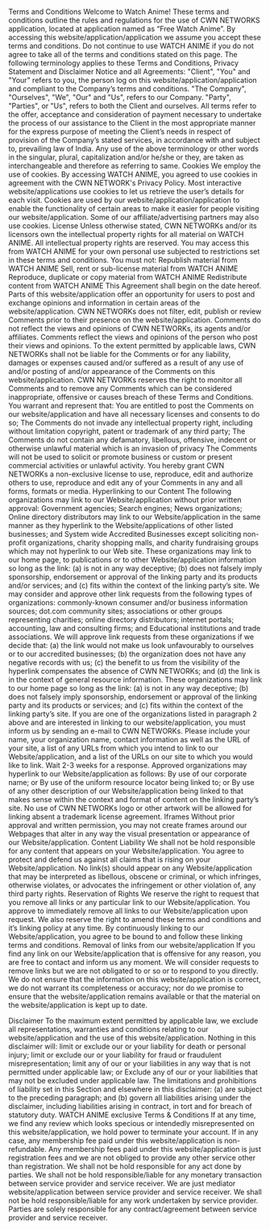 Terms and Conditions
Welcome to Watch Anime!
These terms and conditions outline the rules and regulations for the use of CWN NETWORKS application, located at application named as “Free Watch Anime”.
By accessing this website/application/application we assume you accept these terms and conditions. Do not continue to use WATCH ANIME if you do not agree to take all of the terms and conditions stated on this page.
The following terminology applies to these Terms and Conditions, Privacy Statement and Disclaimer Notice and all Agreements: "Client", "You" and "Your" refers to you, the person log on this website/application/application and compliant to the Company’s terms and conditions. "The Company", "Ourselves", "We", "Our" and "Us", refers to our Company. "Party", "Parties", or "Us", refers to both the Client and ourselves. All terms refer to the offer, acceptance and consideration of payment necessary to undertake the process of our assistance to the Client in the most appropriate manner for the express purpose of meeting the Client’s needs in respect of provision of the Company’s stated services, in accordance with and subject to, prevailing law of India. Any use of the above terminology or other words in the singular, plural, capitalization and/or he/she or they, are taken as interchangeable and therefore as referring to same.
Cookies
We employ the use of cookies. By accessing WATCH ANIME, you agreed to use cookies in agreement with the CWN NETWORK's Privacy Policy.
Most interactive website/applications use cookies to let us retrieve the user’s details for each visit. Cookies are used by our website/application/application to enable the functionality of certain areas to make it easier for people visiting our website/application. Some of our affiliate/advertising partners may also use cookies.
License
Unless otherwise stated, CWN NETWORKs and/or its licensors own the intellectual property rights for all material on WATCH ANIME. All intellectual property rights are reserved. You may access this from WATCH ANIME for your own personal use subjected to restrictions set in these terms and conditions.
You must not:
Republish material from WATCH ANIME
Sell, rent or sub-license material from WATCH ANIME
Reproduce, duplicate or copy material from WATCH ANIME
Redistribute content from WATCH ANIME
This Agreement shall begin on the date hereof.
Parts of this website/application offer an opportunity for users to post and exchange opinions and information in certain areas of the website/application. CWN NETWORKs does not filter, edit, publish or review Comments prior to their presence on the website/application. Comments do not reflect the views and opinions of CWN NETWORKs, its agents and/or affiliates. Comments reflect the views and opinions of the person who post their views and opinions. To the extent permitted by applicable laws, CWN NETWORKs shall not be liable for the Comments or for any liability, damages or expenses caused and/or suffered as a result of any use of and/or posting of and/or appearance of the Comments on this website/application.
CWN NETWORKs reserves the right to monitor all Comments and to remove any Comments which can be considered inappropriate, offensive or causes breach of these Terms and Conditions.
You warrant and represent that:
You are entitled to post the Comments on our website/application and have all necessary licenses and consents to do so;
The Comments do not invade any intellectual property right, including without limitation copyright, patent or trademark of any third party;
The Comments do not contain any defamatory, libellous, offensive, indecent or otherwise unlawful material which is an invasion of privacy
The Comments will not be used to solicit or promote business or custom or present commercial activities or unlawful activity.
You hereby grant CWN NETWORKs a non-exclusive license to use, reproduce, edit and authorize others to use, reproduce and edit any of your Comments in any and all forms, formats or media.
Hyperlinking to our Content
The following organizations may link to our Website/application without prior written approval:
Government agencies;
Search engines;
News organizations;
Online directory distributors may link to our Website/application in the same manner as they hyperlink to the Website/applications of other listed businesses; and
System wide Accredited Businesses except soliciting non-profit organizations, charity shopping malls, and charity fundraising groups which may not hyperlink to our Web site.
These organizations may link to our home page, to publications or to other Website/application information so long as the link: (a) is not in any way deceptive; (b) does not falsely imply sponsorship, endorsement or approval of the linking party and its products and/or services; and (c) fits within the context of the linking party’s site.
We may consider and approve other link requests from the following types of organizations:
commonly-known consumer and/or business information sources;
dot.com community sites;
associations or other groups representing charities;
online directory distributors;
internet portals;
accounting, law and consulting firms; and
Educational institutions and trade associations.
We will approve link requests from these organizations if we decide that: (a) the link would not make us look unfavourably to ourselves or to our accredited businesses; (b) the organization does not have any negative records with us; (c) the benefit to us from the visibility of the hyperlink compensates the absence of CWN NETWORKs; and (d) the link is in the context of general resource information.
These organizations may link to our home page so long as the link: (a) is not in any way deceptive; (b) does not falsely imply sponsorship, endorsement or approval of the linking party and its products or services; and (c) fits within the context of the linking party’s site.
If you are one of the organizations listed in paragraph 2 above and are interested in linking to our website/application, you must inform us by sending an e-mail to CWN NETWORKs. Please include your name, your organization name, contact information as well as the URL of your site, a list of any URLs from which you intend to link to our Website/application, and a list of the URLs on our site to which you would like to link. Wait 2-3 weeks for a response.
Approved organizations may hyperlink to our Website/application as follows:
By use of our corporate name; or
By use of the uniform resource locator being linked to; or
By use of any other description of our Website/application being linked to that makes sense within the context and format of content on the linking party’s site.
No use of CWN NETWORKs logo or other artwork will be allowed for linking absent a trademark license agreement.
Iframes
Without prior approval and written permission, you may not create frames around our Webpages that alter in any way the visual presentation or appearance of our Website/application.
Content Liability
We shall not be hold responsible for any content that appears on your Website/application. You agree to protect and defend us against all claims that is rising on your Website/application. No link(s) should appear on any Website/application that may be interpreted as libellous, obscene or criminal, or which infringes, otherwise violates, or advocates the infringement or other violation of, any third party rights.
Reservation of Rights
We reserve the right to request that you remove all links or any particular link to our Website/application. You approve to immediately remove all links to our Website/application upon request. We also reserve the right to amend these terms and conditions and it’s linking policy at any time. By continuously linking to our Website/application, you agree to be bound to and follow these linking terms and conditions.
Removal of links from our website/application
If you find any link on our Website/application that is offensive for any reason, you are free to contact and inform us any moment. We will consider requests to remove links but we are not obligated to or so or to respond to you directly.
We do not ensure that the information on this website/application is correct, we do not warrant its completeness or accuracy; nor do we promise to ensure that the website/application remains available or that the material on the website/application is kept up to date.


Disclaimer
To the maximum extent permitted by applicable law, we exclude all representations, warranties and conditions relating to our website/application and the use of this website/application. Nothing in this disclaimer will:
limit or exclude our or your liability for death or personal injury;
limit or exclude our or your liability for fraud or fraudulent misrepresentation;
limit any of our or your liabilities in any way that is not permitted under applicable law; or
Exclude any of our or your liabilities that may not be excluded under applicable law.
The limitations and prohibitions of liability set in this Section and elsewhere in this disclaimer: (a) are subject to the preceding paragraph; and (b) govern all liabilities arising under the disclaimer, including liabilities arising in contract, in tort and for breach of statutory duty.
WATCH ANIME exclusive Terms & Conditions
If at any time, we find any review which looks specious or intendedly misrepresented on this website/application, we hold power to terminate your account.
If in any case, any membership fee paid under this website/application is non-refundable.
Any membership fees paid under this website/application is just registration fees and we are not obliged to provide any other service other than registration.
We shall not be hold responsible for any act done by parties.
We shall not be hold responsible/liable for any monetary transaction between service provider and service receiver.
We are just mediator website/application between service provider and service receiver.
We shall not be hold responsible/liable for any work undertaken by service provider.
Parties are solely responsible for any contract/agreement between service provider and service receiver.

